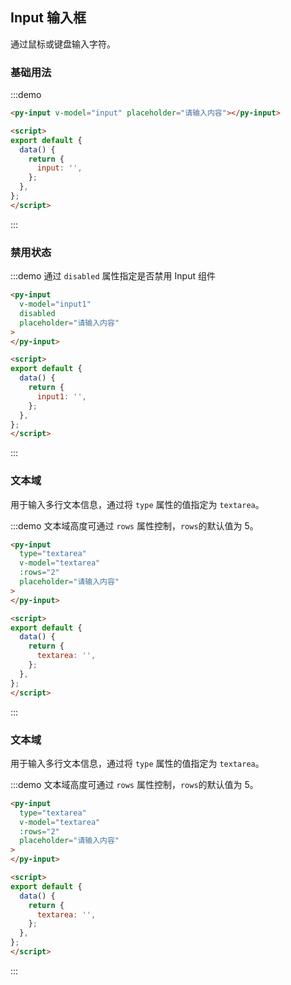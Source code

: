 ## Input 输入框

通过鼠标或键盘输入字符。

### 基础用法

:::demo

```html
<py-input v-model="input" placeholder="请输入内容"></py-input>

<script>
export default {
  data() {
    return {
      input: '',
    };
  },
};
</script>
```

:::

### 禁用状态

:::demo 通过 `disabled` 属性指定是否禁用 Input 组件

```html
<py-input
  v-model="input1"
  disabled
  placeholder="请输入内容"
>
</py-input>

<script>
export default {
  data() {
    return {
      input1: '',
    };
  },
};
</script>
```

:::

### 文本域

用于输入多行文本信息，通过将 `type` 属性的值指定为 `textarea`。

:::demo 文本域高度可通过 `rows` 属性控制，`rows`的默认值为 5。

```html
<py-input
  type="textarea"
  v-model="textarea"
  :rows="2"
  placeholder="请输入内容"
>
</py-input>

<script>
export default {
  data() {
    return {
      textarea: '',
    };
  },
};
</script>
```

:::

### 文本域

用于输入多行文本信息，通过将 `type` 属性的值指定为 `textarea`。

:::demo 文本域高度可通过 `rows` 属性控制，`rows`的默认值为 5。

```html
<py-input
  type="textarea"
  v-model="textarea"
  :rows="2"
  placeholder="请输入内容"
>
</py-input>

<script>
export default {
  data() {
    return {
      textarea: '',
    };
  },
};
</script>
```

:::
